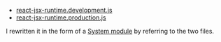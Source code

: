 
* [react-jsx-runtime.development.js](https://unpkg.com/browse/react@17.0.2/cjs/react-jsx-runtime.development.js)
* [react-jsx-runtime.production.js](https://unpkg.com/browse/react@17.0.2/cjs/react-jsx-runtime.production.min.js)

I rewritten it in the form of a [System module](https://github.com/systemjs/systemjs) by referring to the two files.